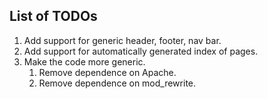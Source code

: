 List of TODOs
-------------

1. Add support for generic header, footer, nav bar.
2. Add support for automatically generated index of pages. 
3. Make the code more generic.
    1. Remove dependence on Apache.
    2. Remove dependence on mod\_rewrite.

